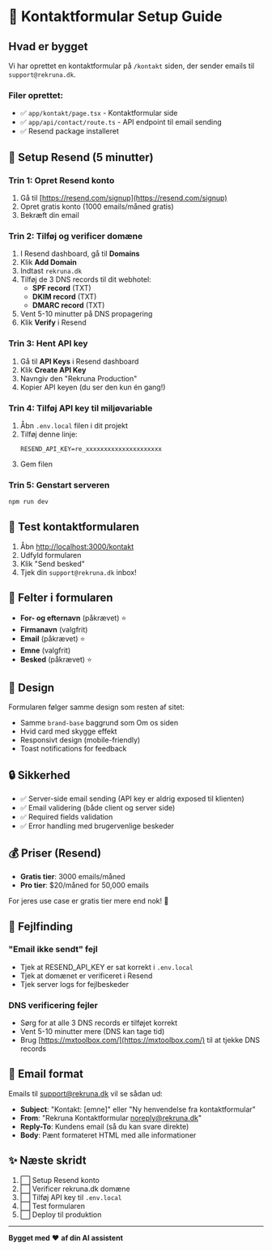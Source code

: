 # 📧 Kontaktformular Setup Guide

## Hvad er bygget

Vi har oprettet en kontaktformular på `/kontakt` siden, der sender emails til `support@rekruna.dk`.

### Filer oprettet:
- ✅ `app/kontakt/page.tsx` - Kontaktformular side
- ✅ `app/api/contact/route.ts` - API endpoint til email sending
- ✅ Resend package installeret

## 🚀 Setup Resend (5 minutter)

### Trin 1: Opret Resend konto
1. Gå til [https://resend.com/signup](https://resend.com/signup)
2. Opret gratis konto (1000 emails/måned gratis)
3. Bekræft din email

### Trin 2: Tilføj og verificer domæne
1. I Resend dashboard, gå til **Domains**
2. Klik **Add Domain**
3. Indtast `rekruna.dk`
4. Tilføj de 3 DNS records til dit webhotel:
   - **SPF record** (TXT)
   - **DKIM record** (TXT)  
   - **DMARC record** (TXT)
5. Vent 5-10 minutter på DNS propagering
6. Klik **Verify** i Resend

### Trin 3: Hent API key
1. Gå til **API Keys** i Resend dashboard
2. Klik **Create API Key**
3. Navngiv den "Rekruna Production"
4. Kopier API keyen (du ser den kun én gang!)

### Trin 4: Tilføj API key til miljøvariable
1. Åbn `.env.local` filen i dit projekt
2. Tilføj denne linje:
   ```
   RESEND_API_KEY=re_xxxxxxxxxxxxxxxxxxxxx
   ```
3. Gem filen

### Trin 5: Genstart serveren
```bash
npm run dev
```

## 🧪 Test kontaktformularen

1. Åbn [http://localhost:3000/kontakt](http://localhost:3000/kontakt)
2. Udfyld formularen
3. Klik "Send besked"
4. Tjek din `support@rekruna.dk` inbox!

## 📝 Felter i formularen

- **For- og efternavn** (påkrævet) ⭐
- **Firmanavn** (valgfrit)
- **Email** (påkrævet) ⭐
- **Emne** (valgfrit)
- **Besked** (påkrævet) ⭐

## 🎨 Design

Formularen følger samme design som resten af sitet:
- Samme `brand-base` baggrund som Om os siden
- Hvid card med skygge effekt
- Responsivt design (mobile-friendly)
- Toast notifications for feedback

## 🔒 Sikkerhed

- ✅ Server-side email sending (API key er aldrig exposed til klienten)
- ✅ Email validering (både client og server side)
- ✅ Required fields validation
- ✅ Error handling med brugervenlige beskeder

## 💰 Priser (Resend)

- **Gratis tier**: 3000 emails/måned
- **Pro tier**: $20/måned for 50,000 emails

For jeres use case er gratis tier mere end nok! 🎉

## 🐛 Fejlfinding

### "Email ikke sendt" fejl
- Tjek at RESEND_API_KEY er sat korrekt i `.env.local`
- Tjek at domænet er verificeret i Resend
- Tjek server logs for fejlbeskeder

### DNS verificering fejler
- Sørg for at alle 3 DNS records er tilføjet korrekt
- Vent 5-10 minutter mere (DNS kan tage tid)
- Brug [https://mxtoolbox.com/](https://mxtoolbox.com/) til at tjekke DNS records

## 📧 Email format

Emails til support@rekruna.dk vil se sådan ud:
- **Subject**: "Kontakt: [emne]" eller "Ny henvendelse fra kontaktformular"
- **From**: "Rekruna Kontaktformular <noreply@rekruna.dk>"
- **Reply-To**: Kundens email (så du kan svare direkte)
- **Body**: Pænt formateret HTML med alle informationer

## ✨ Næste skridt

1. ⬜ Setup Resend konto
2. ⬜ Verificer rekruna.dk domæne
3. ⬜ Tilføj API key til `.env.local`
4. ⬜ Test formularen
5. ⬜ Deploy til produktion

---

**Bygget med** ❤️ **af din AI assistent**

